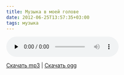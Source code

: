 ```yaml
---
title: Музыка в моей голове
date: 2012-06-25T13:57:35+03:00
tags: музыка
---
```


<audio controls="controls" preload="none">
  <source src="http://c358655.r55.cf1.rackcdn.com/guestfromfuture.ogg" type="audio/ogg">
  <source src="http://c358655.r55.cf1.rackcdn.com/guestfromfuture.mp3" type="audio/mpeg">
  HTML5 Audio не поддерживается.
</audio>

[Скачать mp3](http://c358655.r55.cf1.rackcdn.com/guestfromfuture.mp3) | [Скачать ogg](http://c358655.r55.cf1.rackcdn.com/guestfromfuture.ogg)